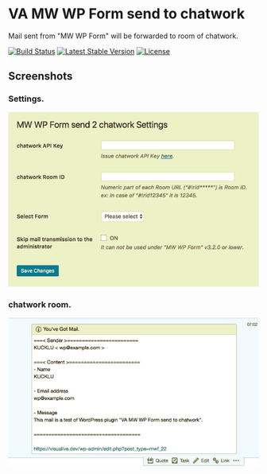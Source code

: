 VA MW WP Form send to chatwork
==============================

Mail sent from "MW WP Form" will be forwarded to room of chatwork.

[![Build Status](https://travis-ci.org/visualive/va-mwwpform-send2chatwork.svg?branch=master)](https://travis-ci.org/visualive/va-mwwpform-send2chatwork)
[![Latest Stable Version](https://poser.pugx.org/visualive/va-mwwpform-send2chatwork/v/stable)](https://packagist.org/packages/visualive/va-mwwpform-send2chatwork)
[![License](https://poser.pugx.org/visualive/va-mwwpform-send2chatwork/license)](https://packagist.org/packages/visualive/va-mwwpform-send2chatwork)

## Screenshots

### Settings.
![Settings.](./screenshot-1.png)  

### chatwork room.
![chatwork room.](./screenshot-2.png)  
